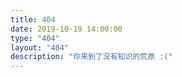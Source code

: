 ```yaml
---
title: 404
date: 2019-10-19 14:00:00
type: "404"
layout: "404"
description: "你来到了没有知识的荒原 :("
---
```

